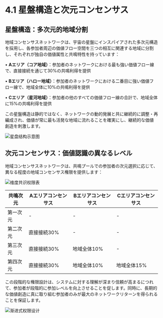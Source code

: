 # 4.1 星盤構造と次元コンセンサス

## 星盤構造：多次元的地域分割

地域コンセンサスネットワークは、宇宙の星盤にインスパイアされた多次元構造を採用し、各参加者周辺の価値フロー空間を三つの相互に関連する地域に分割し、それぞれが独自の価値属性と共鳴特性を持っています：

• **Aエリア（コア地域）**：参加者のネットワークにおける最も強い価値フロー線で、直接接続を通じて30%の共鳴利得を提供

• **Bエリア（ハロー地域）**：参加者のネットワークにおける二番目に強い価値フロー線で、地域全体に10%の共鳴利得を提供

• **Cエリア（星河地域）**：参加者の他のすべての価値フロー線の合計で、地域全体に15%の共鳴利得を提供

この星盤構造は静的ではなく、ネットワークの動的発展と共に継続的に調整・再編成され、価値が常に最も活発な地域に流れることを確実にし、継続的な価値創造を刺激します。

![星盘结构示意图](/images/图5.svg)

## 次元コンセンサス：価値認識の異なるレベル

地域コンセンサスネットワークは、共鳴プールでの参加者の次元選択に応じて、異なる程度の地域コンセンサス権限を提供します：

![维度共识权限表](/images/图6.svg)

| 共鳴次元 | Aエリアコンセンサス | Bエリアコンセンサス | Cエリアコンセンサス |
|---------|---------|---------|---------|
| 第一次元 | - | - | - |
| 第二次元 | 直接接続30% | - | - |
| 第三次元 | 直接接続30% | 地域全体10% | - |
| 第四次元 | 直接接続30% | 地域全体10% | 地域全体15% |

この段階的な権限設計は、システムに対する理解が深まり信頼が高まるにつれて、参加者が段階的に参加レベルを向上させることを促します。同時に、長期的な価値創造に真に取り組む参加者のみが最大のネットワークリターンを得られることを保証します。

![渐进式权限设计](/images/图7.svg)